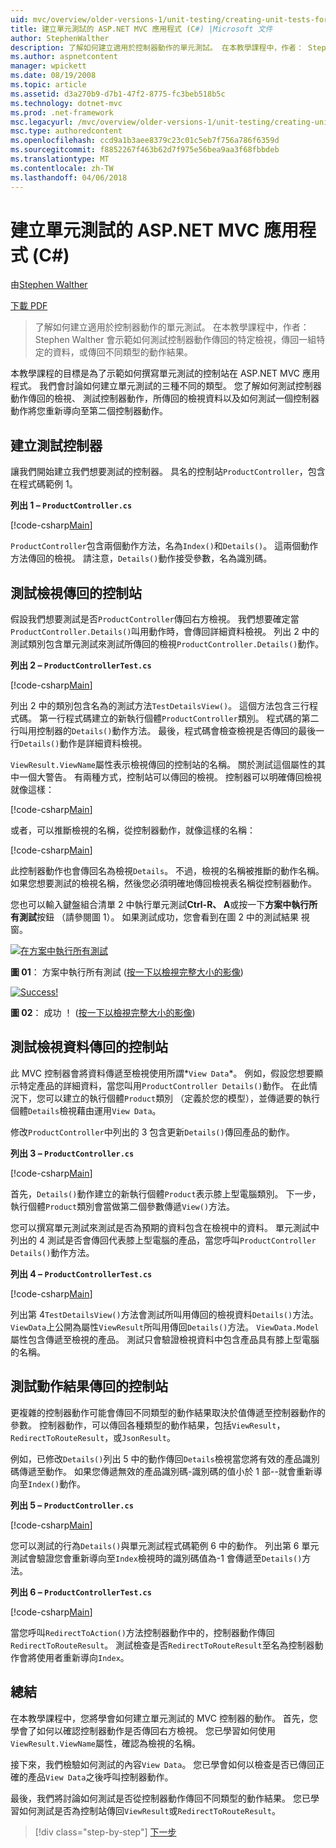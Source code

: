 ```yaml
---
uid: mvc/overview/older-versions-1/unit-testing/creating-unit-tests-for-asp-net-mvc-applications-cs
title: 建立單元測試的 ASP.NET MVC 應用程式 (C#) |Microsoft 文件
author: StephenWalther
description: 了解如何建立適用於控制器動作的單元測試。 在本教學課程中，作者： Stephen Walther 會示範如何測試是否控制器動作傳回 parti...
ms.author: aspnetcontent
manager: wpickett
ms.date: 08/19/2008
ms.topic: article
ms.assetid: d3a270b9-d7b1-47f2-8775-fc3beb518b5c
ms.technology: dotnet-mvc
ms.prod: .net-framework
msc.legacyurl: /mvc/overview/older-versions-1/unit-testing/creating-unit-tests-for-asp-net-mvc-applications-cs
msc.type: authoredcontent
ms.openlocfilehash: ccd9a1b3aee8379c23c01c5eb7f756a786f6359d
ms.sourcegitcommit: f8852267f463b62d7f975e56bea9aa3f68fbbdeb
ms.translationtype: MT
ms.contentlocale: zh-TW
ms.lasthandoff: 04/06/2018
---
```

<a name="creating-unit-tests-for-aspnet-mvc-applications-c"></a>建立單元測試的 ASP.NET MVC 應用程式 (C#)
====================
由[Stephen Walther](https://github.com/StephenWalther)

[下載 PDF](http://download.microsoft.com/download/8/4/8/84843d8d-1575-426c-bcb5-9d0c42e51416/ASPNET_MVC_Tutorial_07_CS.pdf)

> 了解如何建立適用於控制器動作的單元測試。 在本教學課程中，作者： Stephen Walther 會示範如何測試控制器動作傳回的特定檢視，傳回一組特定的資料，或傳回不同類型的動作結果。


本教學課程的目標是為了示範如何撰寫單元測試的控制站在 ASP.NET MVC 應用程式。 我們會討論如何建立單元測試的三種不同的類型。 您了解如何測試控制器動作傳回的檢視、 測試控制器動作，所傳回的檢視資料以及如何測試一個控制器動作將您重新導向至第二個控制器動作。

## <a name="creating-the-controller-under-test"></a>建立測試控制器

讓我們開始建立我們想要測試的控制器。 具名的控制站`ProductController`，包含在程式碼範例 1。

**列出 1 – `ProductController.cs`**

[!code-csharp[Main](creating-unit-tests-for-asp-net-mvc-applications-cs/samples/sample1.cs)]

`ProductController`包含兩個動作方法，名為`Index()`和`Details()`。 這兩個動作方法傳回的檢視。 請注意，`Details()`動作接受參數，名為識別碼。

## <a name="testing-the-view-returned-by-a-controller"></a>測試檢視傳回的控制站

假設我們想要測試是否`ProductController`傳回右方檢視。 我們想要確定當`ProductController.Details()`叫用動作時，會傳回詳細資料檢視。 列出 2 中的測試類別包含單元測試來測試所傳回的檢視`ProductController.Details()`動作。

**列出 2 – `ProductControllerTest.cs`**

[!code-csharp[Main](creating-unit-tests-for-asp-net-mvc-applications-cs/samples/sample2.cs)]

列出 2 中的類別包含名為的測試方法`TestDetailsView()`。 這個方法包含三行程式碼。 第一行程式碼建立的新執行個體`ProductController`類別。 程式碼的第二行叫用控制器的`Details()`動作方法。 最後，程式碼會檢查檢視是否傳回的最後一行`Details()`動作是詳細資料檢視。

`ViewResult.ViewName`屬性表示檢視傳回的控制站的名稱。 關於測試這個屬性的其中一個大警告。 有兩種方式，控制站可以傳回的檢視。 控制器可以明確傳回檢視就像這樣：

[!code-csharp[Main](creating-unit-tests-for-asp-net-mvc-applications-cs/samples/sample3.cs)]

或者，可以推斷檢視的名稱，從控制器動作，就像這樣的名稱：

[!code-csharp[Main](creating-unit-tests-for-asp-net-mvc-applications-cs/samples/sample4.cs)]

此控制器動作也會傳回名為檢視`Details`。 不過，檢視的名稱被推斷的動作名稱。 如果您想要測試的檢視名稱，然後您必須明確地傳回檢視表名稱從控制器動作。

您也可以輸入鍵盤組合清單 2 中執行單元測試**Ctrl-R、 A**或按一下**方案中執行所有測試**按鈕 （請參閱圖 1）。 如果測試成功，您會看到在圖 2 中的測試結果 視窗。


[![在方案中執行所有測試](creating-unit-tests-for-asp-net-mvc-applications-cs/_static/image2.png)](creating-unit-tests-for-asp-net-mvc-applications-cs/_static/image1.png)

**圖 01**： 方案中執行所有測試 ([按一下以檢視完整大小的影像](creating-unit-tests-for-asp-net-mvc-applications-cs/_static/image3.png))


[![Success!](creating-unit-tests-for-asp-net-mvc-applications-cs/_static/image5.png)](creating-unit-tests-for-asp-net-mvc-applications-cs/_static/image4.png)

**圖 02**： 成功 ！ ([按一下以檢視完整大小的影像](creating-unit-tests-for-asp-net-mvc-applications-cs/_static/image6.png))


## <a name="testing-the-view-data-returned-by-a-controller"></a>測試檢視資料傳回的控制站

此 MVC 控制器會將資料傳遞至檢視使用所謂*`View Data`*。 例如，假設您想要顯示特定產品的詳細資料，當您叫用`ProductController Details()`動作。 在此情況下，您可以建立的執行個體`Product`類別 （定義於您的模型），並傳遞要的執行個體`Details`檢視藉由運用`View Data`。

修改`ProductController`中列出的 3 包含更新`Details()`傳回產品的動作。

**列出 3 – `ProductController.cs`**

[!code-csharp[Main](creating-unit-tests-for-asp-net-mvc-applications-cs/samples/sample5.cs)]

首先，`Details()`動作建立的新執行個體`Product`表示膝上型電腦類別。 下一步，執行個體`Product`類別會當做第二個參數傳遞`View()`方法。

您可以撰寫單元測試來測試是否為預期的資料包含在檢視中的資料。 單元測試中列出的 4 測試是否會傳回代表膝上型電腦的產品，當您呼叫`ProductController Details()`動作方法。

**列出 4 – `ProductControllerTest.cs`**

[!code-csharp[Main](creating-unit-tests-for-asp-net-mvc-applications-cs/samples/sample6.cs)]

列出第 4`TestDetailsView()`方法會測試所叫用傳回的檢視資料`Details()`方法。 `ViewData`上公開為屬性`ViewResult`所叫用傳回`Details()`方法。 `ViewData.Model`屬性包含傳遞至檢視的產品。 測試只會驗證檢視資料中包含產品具有膝上型電腦的名稱。

## <a name="testing-the-action-result-returned-by-a-controller"></a>測試動作結果傳回的控制站

更複雜的控制器動作可能會傳回不同類型的動作結果取決於值傳遞至控制器動作的參數。 控制器動作，可以傳回各種類型的動作結果，包括`ViewResult`， `RedirectToRouteResult`，或`JsonResult`。

例如，已修改`Details()`列出 5 中的動作傳回`Details`檢視當您將有效的產品識別碼傳遞至動作。 如果您傳遞無效的產品識別碼-識別碼的值小於 1 部--就會重新導向至`Index()`動作。

**列出 5 – `ProductController.cs`**

[!code-csharp[Main](creating-unit-tests-for-asp-net-mvc-applications-cs/samples/sample7.cs)]

您可以測試的行為`Details()`與單元測試程式碼範例 6 中的動作。 列出第 6 單元測試會驗證您會重新導向至`Index`檢視時的識別碼值為-1 會傳遞至`Details()`方法。

**列出 6 – `ProductControllerTest.cs`**

[!code-csharp[Main](creating-unit-tests-for-asp-net-mvc-applications-cs/samples/sample8.cs)]

當您呼叫`RedirectToAction()`方法控制器動作中的，控制器動作傳回`RedirectToRouteResult`。 測試檢查是否`RedirectToRouteResult`至名為控制器動作會將使用者重新導向`Index`。

## <a name="summary"></a>總結

在本教學課程中，您將學會如何建立單元測試的 MVC 控制器的動作。 首先，您學會了如何以確認控制器動作是否傳回右方檢視。 您已學習如何使用`ViewResult.ViewName`屬性，確認為檢視的名稱。

接下來，我們檢驗如何測試的內容`View Data`。 您已學會如何以檢查是否已傳回正確的產品`View Data`之後呼叫控制器動作。

最後，我們將討論如何測試是否從控制器動作傳回不同類型的動作結果。 您已學習如何測試是否為控制站傳回`ViewResult`或`RedirectToRouteResult`。

> [!div class="step-by-step"]
> [下一步](creating-unit-tests-for-asp-net-mvc-applications-vb.md)
